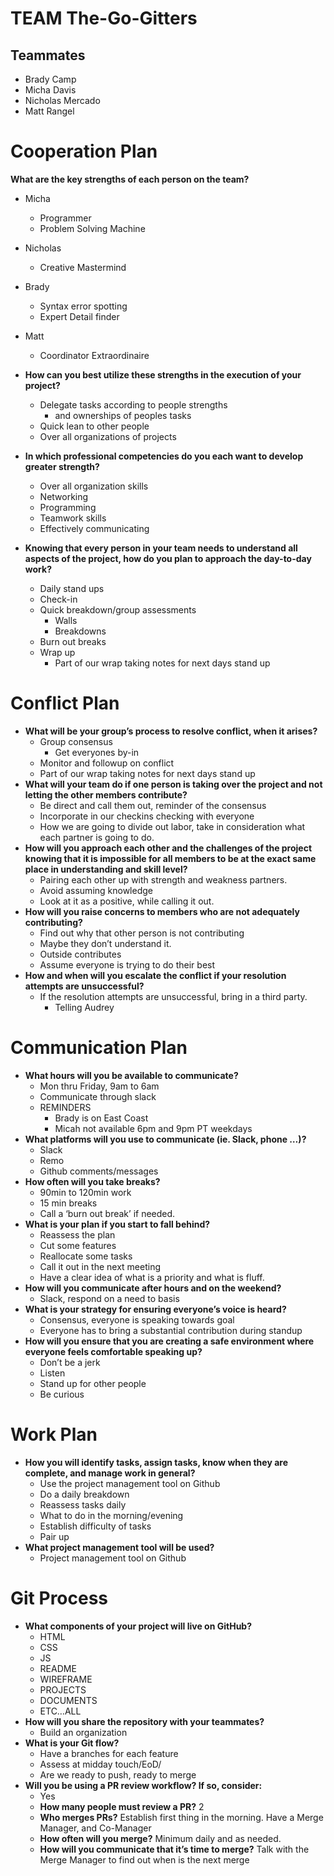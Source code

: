 
# TEAM The-Go-Gitters

## Teammates

* Brady Camp
* Micha Davis
* Nicholas Mercado
* Matt Rangel

# Cooperation Plan

**What are the key strengths of each person on the team?**

* Micha
  * Programmer
  * Problem Solving Machine
* Nicholas
  * Creative Mastermind
* Brady
  * Syntax error spotting
  * Expert Detail finder
* Matt
  * Coordinator Extraordinaire

* **How can you best utilize these strengths in the execution of your project?**
  * Delegate tasks according to people strengths
    * and ownerships of peoples tasks
  * Quick lean to other people
  * Over all organizations of projects
* **In which professional competencies do you each want to develop greater strength?**
  * Over all organization skills
  * Networking
  * Programming
  * Teamwork skills
  * Effectively communicating
* **Knowing that every person in your team needs to understand all aspects of the project, how do you plan to approach the day-to-day work?**
  * Daily stand ups
  * Check-in
  * Quick breakdown/group assessments
    * Walls
    * Breakdowns
  * Burn out breaks
  * Wrap up
    * Part of our wrap taking notes for next days stand up

# Conflict Plan

* **What will be your group’s process to resolve conflict, when it arises?**
  * Group consensus
    * Get everyones by-in
  * Monitor and followup on conflict
  * Part of our wrap taking notes for next days stand up
* **What will your team do if one person is taking over the project and not letting the other members contribute?**
  * Be direct and call them out, reminder of the consensus
  * Incorporate in our checkins checking with everyone
  * How we are going to divide out labor, take in consideration what each partner is going to do.
* **How will you approach each other and the challenges of the project knowing that it is impossible for all members to be at the exact same place in understanding and skill level?**
  * Pairing each other up with strength and weakness partners.
  * Avoid assuming knowledge
  * Look at it as a positive, while calling it out.
* **How will you raise concerns to members who are not adequately contributing?**
  * Find out why that other person is not contributing
  * Maybe they don’t understand it.
  * Outside contributes
  * Assume everyone is trying to do their best
* **How and when will you escalate the conflict if your resolution attempts are unsuccessful?**
  * If the resolution attempts are unsuccessful, bring in a third party.
    * Telling Audrey

# Communication Plan

* **What hours will you be available to communicate?**
  * Mon thru Friday, 9am to 6am
  * Communicate through slack
  * REMINDERS
    * Brady is on East Coast
    * Micah not available 6pm and 9pm PT weekdays
* **What platforms will you use to communicate (ie. Slack, phone …)?**
  * Slack
  * Remo
  * Github comments/messages
* **How often will you take breaks?**
  * 90min to 120min work
  * 15 min breaks
  * Call a ‘burn out break’ if needed.
* **What is your plan if you start to fall behind?**
  * Reassess the plan
  * Cut some features
  * Reallocate some tasks
  * Call it out in the next meeting
  * Have a clear idea of what is a priority and what is fluff.
* **How will you communicate after hours and on the weekend?**
  * Slack, respond on a need to basis
* **What is your strategy for ensuring everyone’s voice is heard?**
  * Consensus, everyone is speaking towards goal
  * Everyone has to bring a substantial contribution during standup
* **How will you ensure that you are creating a safe environment where everyone feels comfortable speaking up?**
  * Don’t be a jerk
  * Listen
  * Stand up for other people
  * Be curious

# Work Plan

* **How you will identify tasks, assign tasks, know when they are complete, and manage work in general?**
  * Use the project management tool on Github
  * Do a daily breakdown
  * Reassess tasks daily
  * What to do in the morning/evening
  * Establish difficulty of tasks
  * Pair up
* **What project management tool will be used?**
  * Project management tool on Github

# Git Process

* **What components of your project will live on GitHub?**
  * HTML
  * CSS
  * JS
  * README
  * WIREFRAME
  * PROJECTS
  * DOCUMENTS
  * ETC…ALL
* **How will you share the repository with your teammates?**
  * Build an organization
* **What is your Git flow?**
  * Have a branches for each feature
  * Assess at midday touch/EoD/
  * Are we ready to push, ready to merge
* **Will you be using a PR review workflow? If so, consider:**
  * Yes
  * **How many people must review a PR?** 2
  * **Who merges PRs?** Establish first thing in the morning. Have a Merge Manager, and Co-Manager
  * **How often will you merge?** Minimum daily and as needed.
  * **How will you communicate that it’s time to merge?** Talk with the Merge Manager to find out when is the next merge

